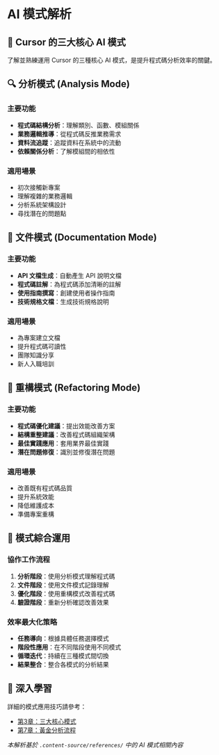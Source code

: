 # AI 模式解析

## 🤖 Cursor 的三大核心 AI 模式

了解並熟練運用 Cursor 的三種核心 AI 模式，是提升程式碼分析效率的關鍵。

## 🔍 分析模式 (Analysis Mode)

### 主要功能
- **程式碼結構分析**：理解類別、函數、模組關係
- **業務邏輯推導**：從程式碼反推業務需求
- **資料流追蹤**：追蹤資料在系統中的流動
- **依賴關係分析**：了解模組間的相依性

### 適用場景
- 初次接觸新專案
- 理解複雜的業務邏輯
- 分析系統架構設計
- 尋找潛在的問題點

## 📝 文件模式 (Documentation Mode)

### 主要功能
- **API 文檔生成**：自動產生 API 說明文檔
- **程式碼註解**：為程式碼添加清晰的註解
- **使用指南撰寫**：創建使用者操作指南
- **技術規格文檔**：生成技術規格說明

### 適用場景
- 為專案建立文檔
- 提升程式碼可讀性
- 團隊知識分享
- 新人入職培訓

## 🔧 重構模式 (Refactoring Mode)

### 主要功能
- **程式碼優化建議**：提出效能改善方案
- **結構重整建議**：改善程式碼組織架構
- **最佳實踐應用**：套用業界最佳實踐
- **潛在問題修復**：識別並修復潛在問題

### 適用場景
- 改善既有程式碼品質
- 提升系統效能
- 降低維護成本
- 準備專案重構

## 🎯 模式綜合運用

### 協作工作流程
1. **分析階段**：使用分析模式理解程式碼
2. **文件階段**：使用文件模式記錄理解
3. **優化階段**：使用重構模式改善程式碼
4. **驗證階段**：重新分析確認改善效果

### 效率最大化策略
- **任務導向**：根據具體任務選擇模式
- **階段性應用**：在不同階段使用不同模式
- **循環迭代**：持續在三種模式間切換
- **結果整合**：整合各模式的分析結果

## 🔗 深入學習

詳細的模式應用技巧請參考：
- [第3章：三大核心模式](/chapters/03-core-modes)
- [第7章：黃金分析流程](/chapters/07-golden-analysis-flow)

*本解析基於 `.content-source/references/` 中的 AI 模式相關內容*